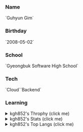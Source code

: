 
<h3>Name</h3>
`Guhyun Gim`
<h3>Birthday</h3>
`2008-05-02`
<h3>School</h3>
`Gyeongbuk Software High School`
<h3>Tech</h3>
`Cloud``Backend`
<h3></h3>
<h3>Learning</h3>

<details>
  <summary>kgh852's Throphy (click me) </summary>
  
  [![trophy](https://github-profile-trophy.vercel.app/?username=kgh852)]()
  
</details>

<details>
  <summary>kgh852's Stats (click me) </summary>
  
  [![Anurag's GitHub stats](https://github-readme-stats.vercel.app/api?username=kgh852)]()
  
</details>

<details>
  <summary>kgh852's Top Langs (click me) </summary>
  
  [![Top Langs](https://github-readme-stats.vercel.app/api/top-langs/?username=kgh852)]()
  
</details>

